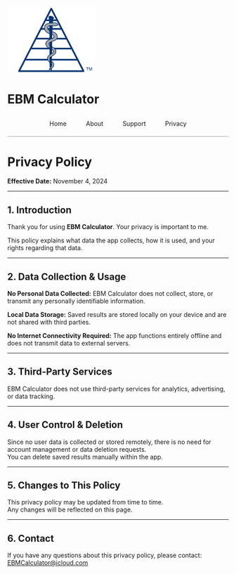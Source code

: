 <img src="/assets/images/EBM Calculator Logo Any 3x.png" alt="EBM Calculator Logo" width="200">

# EBM Calculator

<div style="text-align: center; margin-top: 20px; border-bottom: 2px solid #ccc; padding-bottom: 10px;">
  <a href="/" style="padding: 10px 20px; text-decoration: none; display: inline-block;">Home</a>
  <a href="/about" style="padding: 10px 20px; text-decoration: none; display: inline-block;">About</a>
  <a href="/support" style="padding: 10px 20px; text-decoration: none; display: inline-block;">Support</a>
  <a href="/privacy-policy" style="padding: 10px 20px; text-decoration: none; display: inline-block;">Privacy</a>
</div>

# Privacy Policy
**Effective Date:** November 4, 2024 

---

## 1. Introduction  
Thank you for using **EBM Calculator**. Your privacy is important to me.  

This policy explains what data the app collects, how it is used, and your rights regarding that data.

---

## 2. Data Collection & Usage  

**No Personal Data Collected:** EBM Calculator does not collect, store, or transmit any personally identifiable information.  

**Local Data Storage:** Saved results are stored locally on your device and are not shared with third parties.  

**No Internet Connectivity Required:** The app functions entirely offline and does not transmit data to external servers.  

---

## 3. Third-Party Services  

EBM Calculator does not use third-party services for analytics, advertising, or data tracking.  

---

## 4. User Control & Deletion  

Since no user data is collected or stored remotely, there is no need for account management or data deletion requests.  
You can delete saved results manually within the app.  

---

## 5. Changes to This Policy  

This privacy policy may be updated from time to time.  
Any changes will be reflected on this page.  

---

## 6. Contact  

If you have any questions about this privacy policy, please contact: EBMCalculator@icloud.com
